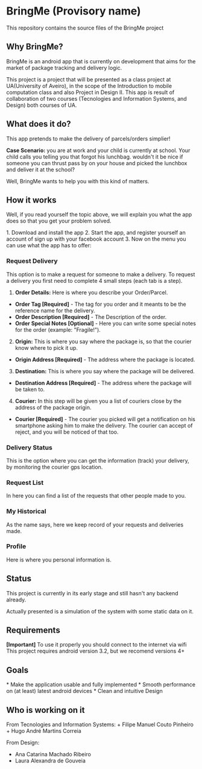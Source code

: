 <h1>BringMe (Provisory name)</h1>
<p>This repository contains the source files of the BringMe project</p>

<h2>Why BringMe?</h2>
<p>BringMe is an android app that is currently on development that aims for the market of package tracking and delivery logic.</p>
<p>This project is a project that will be presented as a class project at UA(University of Aveiro), in the scope of the Introduction to mobile computation class and also Project in Design II.
This app is result of collaboration of two courses (Tecnologies and Information Systems, and Design) both courses of UA.</p>

<h2>What does it do?</h2>
<p>This app pretends to make the delivery of parcels/orders simplier!</p>
<p><b>Case Scenario:</b> you are at work and your child is currently at school. Your child calls you telling you that forgot his lunchbag.
wouldn't it be nice if someone you can thrust pass by on your house and picked the lunchbox and deliver it at the school?</p>
Well, BringMe wants to help you with this kind of matters.

<h2>How it works</h2>
<p>Well, if you read yourself the topic above, we will explain you what the app does so that you get your problem solved.</p>
1. Download and install the app
2. Start the app, and register yourself an account of sign up with your facebook account
3. Now on the menu you can use what the app has to offer:

<h3>Request Delivery</h3>
<p>This option is to make a request for someone to make a delivery. To request a delivery you first need to complete 4 small steps (each tab is a step).</p>

1. <b>Order Details:</b> Here is where you describe your Order/Parcel.
  *  <b>Order Tag [Required]</b> - The tag for you order and it meants to be the reference name for the delivery.  
  *  <b>Order Description [Required]</b> - The Description of the order.  
  *  <b>Order Special Notes [Optional]</b> - Here you can write some special notes for the order (example: "Fragile!").  

2. <b>Origin:</b> This is where you say where the package is, so that the courier know where to pick it up.
  *  <b>Origin Address [Required]</b> - The address where the package is located.
  
3. <b>Destination:</b> This is where you say where the package will be delivered.
  *  <b>Destination Address [Required]</b> - The address where the package will be taken to.
  
4. <b>Courier:</b> In this step will be given you a list of couriers close by the address of the package origin.
  *  <b>Courier [Required]</b> - The courier you picked will get a notification on his smartphone asking him to make the delivery. The courier can accept of reject, and you will be noticed of that too.

<h3>Delivery Status</h3>
<p>This is the option where you can get the information (track) your delivery, by monitoring the courier gps location.</p>

<h3>Request List</h3>
<p>In here you can find a list of the requests that other people made to you.</p>

<h3>My Historical</h3>
<p>As the name says, here we keep record of your requests and deliveries made.</p>

<h3>Profile</h3>
<p>Here is where you personal information is.</p>

<h2>Status</h2>
<p>This project is currently in its early stage and still hasn't any backend already.</p>
<p>Actually presented is a simulation of the system with some static data on it.</p>

<h2>Requirements</h2>
<b>[Important]</b> To use it properly you should connect to the internet via wifi  
This project requires android version 3.2, but we recomend versions 4+

<h2>Goals</h2>
*  Make the application usable and fully implemented  
*  Smooth performance on (at least) latest android devices  
*  Clean and intuitive Design  

<h2>Who is working on it</h2>
From Tecnologies and Information Systems:  
+  Filipe Manuel Couto Pinheiro  
+  Hugo André Martins Correia  
  
From Design:  
+  Ana Catarina Machado Ribeiro  
+  Laura Alexandra de Gouveia  
